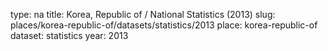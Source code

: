 type: na
title: Korea, Republic of / National Statistics (2013)
slug: places/korea-republic-of/datasets/statistics/2013
place: korea-republic-of
dataset: statistics
year: 2013
